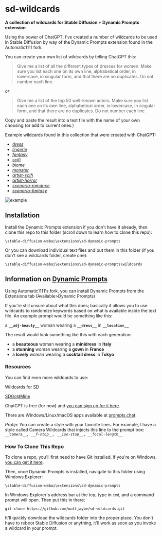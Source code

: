 # sd-wildcards
**A collection of wildcards for Stable Diffusion + Dynamic Prompts extension**

Using the power of ChatGPT, I've created a number of wildcards to be used in Stable Diffusion by way of the Dynamic Prompts extension found in the Automatic1111 fork.

You can create your own list of wildcards by telling ChatGPT this:

> Give me a list of all the different types of dresses for women. Make sure you list each one on its own line, alphabetical order, in lowercase, in singular form, and that there are no duplicates. Do not number each line.

*or*

> Give me a list of the top 50 well-known actors. Make sure you list each one on its own line, alphabetical order, in lowercase, in singular form, and that there are no duplicates. Do not number each line.

Copy and paste the result into a text file with the name of your own choosing (or add to current ones.)

Example wildcards found in this collection that were created with ChatGPT:

- [*dress*](https://raw.githubusercontent.com/mattjaybe/sd-wildcards/main/wildcards/dress.txt)
- [*lingerie*](https://raw.githubusercontent.com/mattjaybe/sd-wildcards/main/wildcards/lingerie.txt)
- [*fantasy*](https://raw.githubusercontent.com/mattjaybe/sd-wildcards/main/wildcards/fantasy.txt)
- [*scifi*](https://raw.githubusercontent.com/mattjaybe/sd-wildcards/main/wildcards/scifi.txt)
- [*biome*](https://raw.githubusercontent.com/mattjaybe/sd-wildcards/main/wildcards/biome.txt)
- [*monster*](https://raw.githubusercontent.com/mattjaybe/sd-wildcards/main/wildcards/monster.txt)
- [*artist-scifi*](https://raw.githubusercontent.com/mattjaybe/sd-wildcards/main/wildcards/artist-scifi.txt)
- [*artist-horror*](https://raw.githubusercontent.com/mattjaybe/sd-wildcards/main/wildcards/artist-horror.txt)
- [*scenario-romance*](https://raw.githubusercontent.com/mattjaybe/sd-wildcards/main/wildcards/scenario-romance.txt)
- [*scenario-fantasy*](https://raw.githubusercontent.com/mattjaybe/sd-wildcards/main/wildcards/scenario-fantasy.txt)

![example](https://user-images.githubusercontent.com/110819465/214972021-6086eff9-fa7e-46db-8dcf-c07eaf345983.png)

## Installation

Install the Dynamic Prompts extension if you don't have it already, then clone this repo to this folder (scroll down to learn how to clone this repo):

`\stable-diffusion-webui\extensions\sd-dynamic-prompts`

Or you can download individual text files and put them in this folder (if you don't see a wildcards folder, create one):

`\stable-diffusion-webui\extensions\sd-dynamic-prompts\wildcards`

## Information on [Dynamic Prompts](https://github.com/adieyal/sd-dynamic-prompts)

Using Automatic1111's fork, you can install Dynamic Prompts from the Extensions tab (Available>Dynamic Prompts)

If you're still unsure about what this does; basically it allows you to use wildcards to randomize keywords based on what is available inside the text file. An example prompt would be something like this:

a **`__adj-beauty__`** woman wearing a **`__dress__`** in **`__location__`**

The result would look something like this with each generation:

- a **beauteous** woman wearing a **minidress** in **Italy**
- a **stunning** woman wearing a **gown** in **France**
- a **lovely** woman wearing a **cocktail dress** in **Tokyo**

### Resources

You can find even more wildcards to use:

[Wildcards for SD](https://github.com/themartiantourist/Wildcards-for-SD)

[SDGoldMine](https://rentry.org/sdgoldmine#wildcards)

ChatGPT is free (for now) and [you can sign up for it here](https://openai.com/blog/chatgpt/).

There are Windows/Linux/macOS apps available at [prompts.chat](https://prompts.chat/).

*Protip*: You can create a style with your favorite lines.  For example, I have a style called Camera Wildcards that injects this line to the prompt box: *`__camera__, __f-stop__, __iso-stop__, __focal-length__`*

### How To Clone This Repo

To clone a repo, you'll first need to have Git installed. If you're on Windows, [you can get it here](https://gitforwindows.org/).

Then, once Dynamic Prompts is installed, navigate to this folder using Windows Explorer:

`\stable-diffusion-webui\extensions\sd-dynamic-prompts`

In Windows Explorer's address bar at the top, type in `cmd`, and a command prompt will open.  Then put this in there:

`git clone https://github.com/mattjaybe/sd-wildcards.git`

It'll quickly download the wildcards folder into the proper place. You don't have to reboot Stable Diffusion or anything, it'll work as soon as you invoke a wildcard in your prompt.

